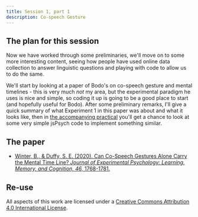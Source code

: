 ```yaml
---
title: Session 1, part 1
description: Co-speech Gesture
---
```


## The plan for this session

Now we have worked through some preliminaries, we'll move on to some more interesting content, seeing how people have used online data collection to answer linguistic questions and playing with code to allow us to do the same.

We'll start by looking at a paper of Bodo's on co-speech gesture and mental timelines - this is very much *not* my area, but the experimental paradigm he uses is nice and simple, so coding it up is going to be a good place to start (and hopefully useful for Bodo). After some preliminary remarks, I'll give a quick summary of what Experiment 1 in this paper was about and what it looks like, then in [the accompanying practical](practical_session1a.md) you'll get a chance to look at some very simple jsPsych code to implement something similar.

## The paper 

- [Winter, B., & Duffy, S. E. (2020). Can Co-Speech Gestures Alone Carry the Mental Time Line?
*Journal of Experimental Psychology: Learning, Memory, and Cognition, 46,* 1768-1781.](http://pure-oai.bham.ac.uk/ws/portalfiles/portal/96040354/winter_duffy_gesture_timeline_revisions_complete.pdf)

## Re-use

All aspects of this work are licensed under a [Creative Commons Attribution 4.0 International License](http://creativecommons.org/licenses/by/4.0/).
